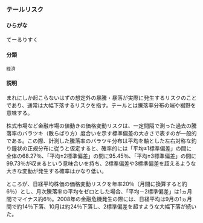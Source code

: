 <div style="display:none;">

## [あ行](securities-terms?id=あ行)
## [か行](securities-terms?id=か行)
## [さ行](securities-terms?id=さ行)
## [た行](securities-terms?id=た行)

</div>

### テールリスク

#### ひらがな

てーるりすく

#### 分類

`経済`

#### 説明

まれにしか起こらないはずの想定外の暴騰・暴落が実際に発生するリスクのことであり、通常は大幅下落するリスクを指す。テールとは騰落率分布の端や裾野を意味する。
 
株式市場など金融市場の値動きの価格変動リスクは、一定間隔で測った過去の騰落率のバラツキ（散らばり方）度合いを示す標準偏差の大きさで表すのが一般的である。この際、計測した騰落率のバラツキ分布は平均を軸とした左右対称な釣り鐘状の正規分布に従うと仮定すると、確率的には「平均±1標準偏差」の間に全体の68.27％、「平均±2標準偏差」の間に95.45％、「平均±3標準偏差」の間に99.73％が収まるという意味合いを持ち、2標準偏差や3標準偏差を超えるような大きな変動が発生する確率はかなり低い。
 
ところが、日経平均株価の価格変動リスクを年率20％（月間に換算すると約6％）とし、月次騰落率の平均をゼロとした場合、「平均－2標準偏差」は1ヵ月間でマイナス約6％。2008年の金融危機発生の際には、日経平均は9月の1ヵ月間で約14％下落、10月は約24％下落し、2標準偏差を超すような大幅下落が続いた。

<div style="display:none;">

## [な行](securities-terms?id=な行)
## [は行](securities-terms?id=は行)
## [ま行](securities-terms?id=ま行)
## [や行](securities-terms?id=や行)
## [ら行](securities-terms?id=ら行)
## [わ行](securities-terms?id=わ行)
## [英数字・記号](securities-terms?id=英数字・記号)

</div>

